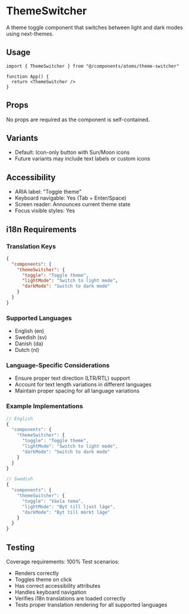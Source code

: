 
# ThemeSwitcher

A theme toggle component that switches between light and dark modes using next-themes.

## Usage
```tsx
import { ThemeSwitcher } from "@/components/atoms/theme-switcher"

function App() {
  return <ThemeSwitcher />
}
```

## Props
No props are required as the component is self-contained.

## Variants
- Default: Icon-only button with Sun/Moon icons
- Future variants may include text labels or custom icons

## Accessibility
- ARIA label: "Toggle theme"
- Keyboard navigable: Yes (Tab + Enter/Space)
- Screen reader: Announces current theme state
- Focus visible styles: Yes

## i18n Requirements
### Translation Keys
```json
{
  "components": {
    "themeSwitcher": {
      "toggle": "Toggle theme",
      "lightMode": "Switch to light mode",
      "darkMode": "Switch to dark mode"
    }
  }
}
```

### Supported Languages
- English (en)
- Swedish (sv)
- Danish (da)
- Dutch (nl)

### Language-Specific Considerations
- Ensure proper text direction (LTR/RTL) support
- Account for text length variations in different languages
- Maintain proper spacing for all language variations

### Example Implementations
```typescript
// English
{
  "components": {
    "themeSwitcher": {
      "toggle": "Toggle theme",
      "lightMode": "Switch to light mode",
      "darkMode": "Switch to dark mode"
    }
  }
}

// Swedish
{
  "components": {
    "themeSwitcher": {
      "toggle": "Växla tema",
      "lightMode": "Byt till ljust läge",
      "darkMode": "Byt till mörkt läge"
    }
  }
}
```

## Testing
Coverage requirements: 100%
Test scenarios:
- Renders correctly
- Toggles theme on click
- Has correct accessibility attributes
- Handles keyboard navigation
- Verifies i18n translations are loaded correctly
- Tests proper translation rendering for all supported languages
